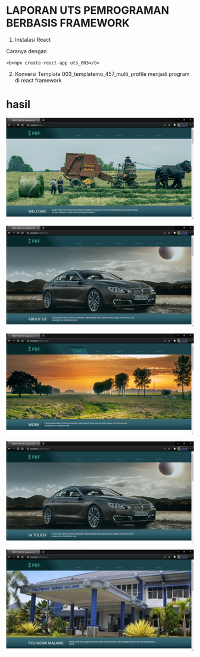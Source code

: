 # LAPORAN UTS PEMROGRAMAN BERBASIS FRAMEWORK

1. Instalasi React 

Caranya dengan 

    <b>npx create-react-app uts_003</b>

2. Konversi Template 003_templatemo_457_multi_profile menjadi program di react framework

# hasil

![](img/home.png)

![](img/about.png)

![](img/profile.png)

![](img/contact.png)

![](img/lainya.png)

